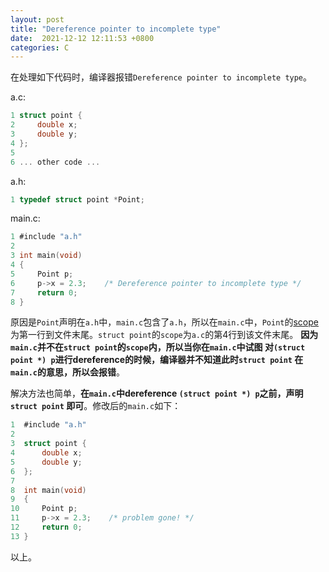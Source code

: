 ```yaml
---
layout: post
title: "Dereference pointer to incomplete type"
date:  2021-12-12 12:11:53 +0800
categories: C
---
```


在处理如下代码时，编译器报错`Dereference pointer to incomplete type`。

a.c:
```c
1 struct point {
2     double x;
3     double y;
4 };
5 
6 ... other code ...
```

a.h:
```c
1 typedef struct point *Point;
```

main.c:
```c
1 #include "a.h"
2 
3 int main(void)
4 {
5     Point p;
6     p->x = 2.3;    /* Dereference pointer to incomplete type */
7     return 0;
8 }
```

原因是`Point`声明在`a.h`中，`main.c`包含了`a.h`，所以在`main.c`中，`Point`的[scope](https://guo-sj.github.io/c/2021/11/30/scope-rules-in-c.html)
为第一行到文件末尾。`struct point`的`scope`为`a.c`的第4行到该文件末尾。
**因为`main.c`并不在`struct point`的`scope`内，所以当你在`main.c`中试图
对`(struct point *) p`进行dereference的时候，编译器并不知道此时`struct point`
在`main.c`的意思，所以会报错**。

解决方法也简单，**在`main.c`中dereference `(struct point *) p`之前，声明`struct point`
即可**。修改后的`main.c`如下：
```c
1  #include "a.h"
2 
3  struct point {
4      double x;
5      double y;
6  };
7
8  int main(void)
9  {
10     Point p;
11     p->x = 2.3;    /* problem gone! */
12     return 0;
13 }
```

以上。
